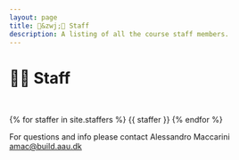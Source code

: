 ```yaml
---
layout: page
title: 👨&zwj;🏫 Staff
description: A listing of all the course staff members.
---
```


#  👨&zwj;🏫 Staff

<br>

{% for staffer in site.staffers %}
{{ staffer }}
{% endfor %}

For questions and info please contact Alessandro Maccarini amac@build.aau.dk
